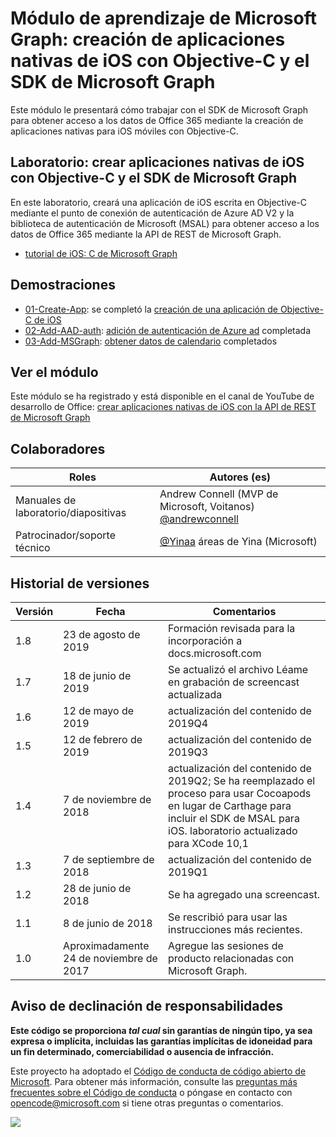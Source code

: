 # <a name="microsoft-graph-training-module---build-ios-native-apps-with-objective-c-and-the-microsoft-graph-sdk"></a>Módulo de aprendizaje de Microsoft Graph: creación de aplicaciones nativas de iOS con Objective-C y el SDK de Microsoft Graph

Este módulo le presentará cómo trabajar con el SDK de Microsoft Graph para obtener acceso a los datos de Office 365 mediante la creación de aplicaciones nativas para iOS móviles con Objective-C.

## <a name="lab---build-ios-native-apps-with-objective-c-and-the-microsoft-graph-sdk"></a>Laboratorio: crear aplicaciones nativas de iOS con Objective-C y el SDK de Microsoft Graph

En este laboratorio, creará una aplicación de iOS escrita en Objective-C mediante el punto de conexión de autenticación de Azure AD V2 y la biblioteca de autenticación de Microsoft (MSAL) para obtener acceso a los datos de Office 365 mediante la API de REST de Microsoft Graph.

- [tutorial de iOS: C de Microsoft Graph](https://docs.microsoft.com/graph/tutorials/ios-objectivec)

## <a name="demos"></a>Demostraciones

- [01-Create-App](demos/01-create-app): se completó la [creación de una aplicación de Objective-C de iOS](https://docs.microsoft.com/graph/tutorials/ios-objectivec?tutorial-step=1)
- [02-Add-AAD-auth](demos/02-add-aad-auth): [adición de autenticación de Azure ad](https://docs.microsoft.com/graph/tutorials/ios-objectivec?tutorial-step=3) completada
- [03-Add-MSGraph](demos/03-add-msgraph): [obtener datos de calendario](https://docs.microsoft.com/graph/tutorials/ios-objectivec?tutorial-step=4) completados

## <a name="watch-the-module"></a>Ver el módulo

Este módulo se ha registrado y está disponible en el canal de YouTube de desarrollo de Office: [crear aplicaciones nativas de iOS con la API de REST de Microsoft Graph](https://youtu.be/Gg8Qy1Dqyzw)

## <a name="contributors"></a>Colaboradores

|        Roles         |                                       Autores (es)                                       |
| -------------------- | ------------------------------------------------------------------------------------- |
| Manuales de laboratorio/diapositivas | Andrew Connell (MVP de Microsoft, Voitanos) [@andrewconnell](//github.com/andrewconnell) |
| Patrocinador/soporte técnico    | [@Yinaa](//github.com/yinaa) áreas de Yina (Microsoft)                                  |

## <a name="version-history"></a>Historial de versiones

| Versión |        Fecha        |                                                               Comentarios                                                               |
| ------- | ------------------ | ------------------------------------------------------------------------------------------------------------------------------------ |
| 1.8     | 23 de agosto de 2019    | Formación revisada para la incorporación a docs.microsoft.com                                                                                |
| 1.7     | 18 de junio de 2019      | Se actualizó el archivo Léame en grabación de screencast actualizada                                                                                     |
| 1.6     | 12 de mayo de 2019       | actualización del contenido de 2019Q4                                                                                                               |
| 1.5     | 12 de febrero de 2019  | actualización del contenido de 2019Q3                                                                                                               |
| 1.4     | 7 de noviembre de 2018   | actualización del contenido de 2019Q2; Se ha reemplazado el proceso para usar Cocoapods en lugar de Carthage para incluir el SDK de MSAL para iOS. laboratorio actualizado para XCode 10,1 |
| 1.3     | 7 de septiembre de 2018  | actualización del contenido de 2019Q1                                                                                                               |
| 1.2     | 28 de junio de 2018      | Se ha agregado una screencast.                                                                                                                    |
| 1.1     | 8 de junio de 2018       | Se rescribió para usar las instrucciones más recientes.                                                                                                    |
| 1.0     | Aproximadamente 24 de noviembre de 2017 | Agregue las sesiones de producto relacionadas con Microsoft Graph.                                                                                       |

## <a name="disclaimer"></a>Aviso de declinación de responsabilidades

**Este código se proporciona _tal cual_ sin garantías de ningún tipo, ya sea expresa o implícita, incluidas las garantías implícitas de idoneidad para un fin determinado, comerciabilidad o ausencia de infracción.**

Este proyecto ha adoptado el [Código de conducta de código abierto de Microsoft](https://opensource.microsoft.com/codeofconduct/). Para obtener más información, consulte las [preguntas más frecuentes sobre el Código de conducta](https://opensource.microsoft.com/codeofconduct/faq/) o póngase en contacto con [opencode@microsoft.com](mailto:opencode@microsoft.com) si tiene otras preguntas o comentarios.

<img src="https://telemetry.sharepointpnp.com/msgraph-training-ios-objectivec" />
